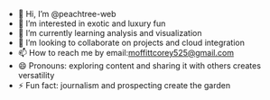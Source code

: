 - 👋 Hi, I’m @peachtree-web
- 👀 I’m interested in exotic and luxury fun
- 🌱 I’m currently learning analysis and visualization 
- 💞️ I’m looking to collaborate on projects and cloud integration 
- 📫 How to reach me by email:moffittcorey525@gmail.com
- 😄 Pronouns: exploring content and sharing it with others creates versatility 
- ⚡ Fun fact: journalism and prospecting create the garden

<!---
peachtree-web/peachtree-web is a ✨ special ✨ repository because its `README.md` (this file) appears on your GitHub profile.
You can click the Preview link to take a look at your changes.
--->

